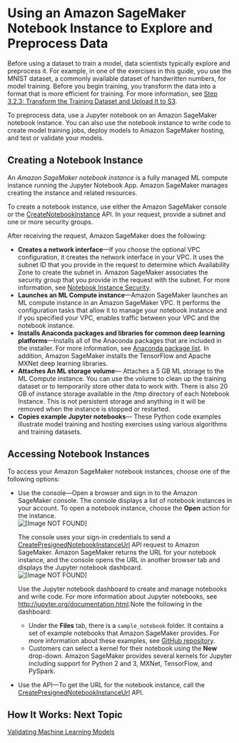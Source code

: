 # Using an Amazon SageMaker Notebook Instance to Explore and Preprocess Data<a name="how-it-works-notebooks-instances"></a>

Before using a dataset to train a model, data scientists typically explore and preprocess it\. For example, in one of the exercises in this guide, you use the MNIST dataset, a commonly available dataset of handwritten numbers, for model training\. Before you begin training, you transform the data into a format that is more efficient for training\. For more information, see [Step 3\.2\.3: Transform the Training Dataset and Upload It to S3](ex1-preprocess-data-transform.md)\. 

To preprocess data, use a Jupyter notebook on an Amazon SageMaker notebook instance\. You can also use the notebook instance to write code to create model training jobs, deploy models to Amazon SageMaker hosting, and test or validate your models\. 

## Creating a Notebook Instance<a name="howitworks-create-ws"></a>

An *Amazon SageMaker notebook instance* is a fully managed ML compute instance running the Jupyter Notebook App\. Amazon SageMaker manages creating the instance and related resources\. 

To create a notebook instance, use either the Amazon SageMaker console or the [CreateNotebookInstance](API_CreateNotebookInstance.md) API\. In your request, provide a subnet and one or more security groups\.

After receiving the request, Amazon SageMaker does the following:
+ **Creates a network interface**—If you choose the optional VPC configuration, it creates the network interface in your VPC\. It uses the subnet ID that you provide in the request to determine which Availability Zone to create the subnet in\. Amazon SageMaker associates the security group that you provide in the request with the subnet\. For more information, see [Notebook Instance Security](appendix-additional-considerations.md)\. 
+ **Launches an ML Compute instance**—Amazon SageMaker launches an ML compute instance in an Amazon SageMaker VPC\. It performs the configuration tasks that allow it to manage your notebook instance and if you specified your VPC, enables traffic between your VPC and the notebook instance\.
+ **Installs Anaconda packages and libraries for common deep learning platforms**—Installs all of the Anaconda packages that are included in the installer\. For more information, see [Anaconda package list](https://docs.anaconda.com/anaconda/packages/pkg-docs)\. In addition, Amazon SageMaker installs the TensorFlow and Apache MXNet deep learning libraries\. 
+ **Attaches An ML storage volume**— Attaches a 5 GB ML storage to the ML Compute instance\. You can use the volume to clean up the training dataset or to temporarily store other data to work with\. There is also 20 GB of instance storage available in the /tmp directory of each Notebook Instance\. This is not persistent storage and anything in it will be removed when the instance is stopped or restarted\.
+ **Copies example Jupyter notebooks**— These Python code examples illustrate model training and hosting exercises using various algorithms and training datasets\.

## Accessing Notebook Instances<a name="howitworks-access-ws"></a>

To access your Amazon SageMaker notebook instances, choose one of the following options: 
+ Use the console—Open a browser and sign in to the Amazon SageMaker console\. The console displays a list of notebook instances in your account\. To open a notebook instance, choose the **Open** action for the instance\.   
![\[Image NOT FOUND\]](http://docs.aws.amazon.com/sagemaker/latest/dg/images/ws-notebook-10.png)

  The console uses your sign\-in credentials to send a [CreatePresignedNotebookInstanceUrl](API_CreatePresignedNotebookInstanceUrl.md) API request to Amazon SageMaker\. Amazon SageMaker returns the URL for your notebook instance, and the console opens the URL in another browser tab and displays the Jupyter notebook dashboard\.   
![\[Image NOT FOUND\]](http://docs.aws.amazon.com/sagemaker/latest/dg/images/ws-notebook-20.png)

  Use the Jupyter notebook dashboard to create and manage notebooks and write code\. For more information about Jupyter notebooks, see [http://jupyter\.org/documentation\.html](http://jupyter.org/documentation.html)\.Note the following in the dashboard:
  + Under the **Files** tab, there is a `sample_notebook` folder\. It contains a set of example notebooks that Amazon SageMaker provides\. For more information about these examples, see [GitHub repository](https://github.com/awslabs/amazon-sagemaker-examples)\.
  + Customers can select a kernel for their notebook using the **New** drop\-down\. Amazon SageMaker provides several kernels for Jupyter including support for Python 2 and 3, MXNet, TensorFlow, and PySpark\.
+ Use the API—To get the URL for the notebook instance, call the [CreatePresignedNotebookInstanceUrl](API_CreatePresignedNotebookInstanceUrl.md) API\. 

## How It Works: Next Topic<a name="howitwork-ws-notebook-nextstep"></a>

 [Validating Machine Learning Models](how-it-works-model-validation.md) 